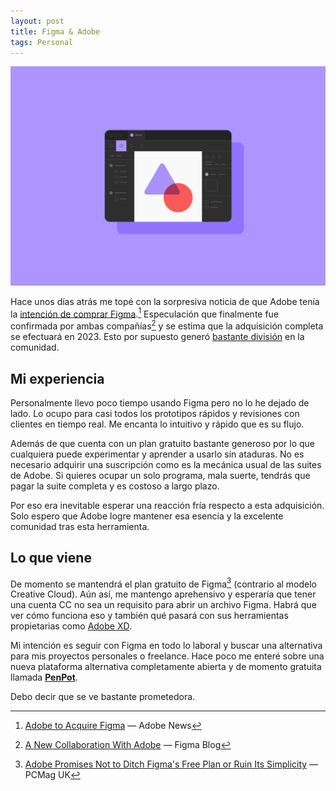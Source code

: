 ```yaml
---
layout: post
title: Figma & Adobe
tags: Personal
---
```

![Emoji](/public/images/posts/figma_hero_2x.png)

Hace unos días atrás me topé con la sorpresiva noticia de que Adobe tenía la [intención de comprar Figma](https://news.adobe.com/news/news-details/2022/Adobe-to-Acquire-Figma/default.aspx).[^1] Especulación que finalmente fue confirmada por ambas compañías[^2] y se estima que la adquisición completa se efectuará en 2023. Esto por supuesto generó [bastante división](https://prototypr.io/post/adobe-figma-meme) en la comunidad.

## Mi experiencia

Personalmente llevo poco tiempo usando Figma pero no lo he dejado de lado. Lo ocupo para casi todos los prototipos rápidos y revisiones con clientes en tiempo real. Me encanta lo intuitivo y rápido que es su flujo.

Además de que cuenta con un plan gratuito bastante generoso por lo que cualquiera puede experimentar y aprender a usarlo sin ataduras. No es necesario adquirir una suscripción como es la mecánica usual de las suites de Adobe. Si quieres ocupar un solo programa, mala suerte, tendrás que pagar la suite completa y es costoso a largo plazo.

Por eso era inevitable esperar una reacción fría respecto a esta adquisición. Solo espero que Adobe logre mantener esa esencia y la excelente comunidad tras esta herramienta.

## Lo que viene
De momento se mantendrá el plan gratuito de Figma[^3] (contrario al modelo Creative Cloud). Aún así, me mantengo aprehensivo y esperaría que tener una cuenta CC no sea un requisito para abrir un archivo Figma. Habrá que ver cómo funciona eso y también qué pasará con sus herramientas propietarias como [Adobe XD](https://www.adobe.com/products/xd.html).

Mi intención es seguir con Figma en todo lo laboral y buscar una alternativa para mis proyectos personales o freelance. Hace poco me enteré sobre una nueva plataforma alternativa completamente abierta y de momento gratuita llamada [**PenPot**](https://penpot.app/).

Debo decir que se ve bastante prometedora.

[^1]: [Adobe to Acquire Figma](https://news.adobe.com/news/news-details/2022/Adobe-to-Acquire-Figma/default.aspx) — Adobe News
[^2]: [A New Collaboration With Adobe](https://www.figma.com/blog/a-new-collaboration-with-adobe/) — Figma Blog
[^3]: [Adobe Promises Not to Ditch Figma's Free Plan or Ruin Its Simplicity](https://uk.pcmag.com/software-services/142941/adobe-promises-not-to-ditch-figmas-free-plan-or-ruin-its-simplicity) — PCMag UK